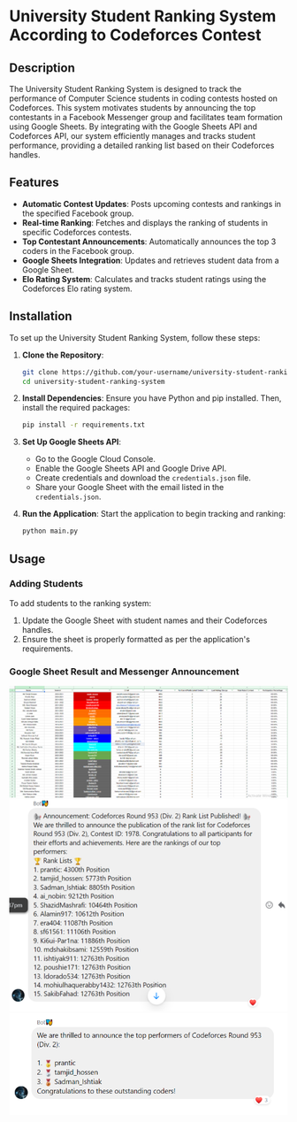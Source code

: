 # University Student Ranking System According to Codeforces Contest

## Description

The University Student Ranking System is designed to track the performance of Computer Science students in coding contests hosted on Codeforces. This system motivates students by announcing the top contestants in a Facebook Messenger group and facilitates team formation using Google Sheets. By integrating with the Google Sheets API and Codeforces API, our system efficiently manages and tracks student performance, providing a detailed ranking list based on their Codeforces handles.

## Features

- **Automatic Contest Updates**: Posts upcoming contests and rankings in the specified Facebook group.
- **Real-time Ranking**: Fetches and displays the ranking of students in specific Codeforces contests.
- **Top Contestant Announcements**: Automatically announces the top 3 coders in the Facebook group.
- **Google Sheets Integration**: Updates and retrieves student data from a Google Sheet.
- **Elo Rating System**: Calculates and tracks student ratings using the Codeforces Elo rating system.

## Installation

To set up the University Student Ranking System, follow these steps:

1. **Clone the Repository**:
    ```bash
    git clone https://github.com/your-username/university-student-ranking-system.git
    cd university-student-ranking-system
    ```

2. **Install Dependencies**:
    Ensure you have Python and pip installed. Then, install the required packages:
    ```bash
    pip install -r requirements.txt
    ```


4. **Set Up Google Sheets API**:
    - Go to the Google Cloud Console.
    - Enable the Google Sheets API and Google Drive API.
    - Create credentials and download the `credentials.json` file.
    - Share your Google Sheet with the email listed in the `credentials.json`.

5. **Run the Application**:
    Start the application to begin tracking and ranking:
    ```bash
    python main.py
    ```

## Usage

### Adding Students

To add students to the ranking system:
1. Update the Google Sheet with student names and their Codeforces handles.
2. Ensure the sheet is properly formatted as per the application's requirements.

### Google Sheet Result and Messenger Announcement
![Google Sheet](googlesheet.png)
![ranklist](ranklist.png)
![top3](top3.png)


